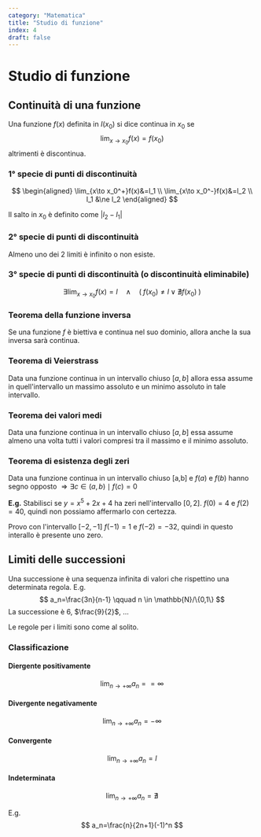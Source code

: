 ```yaml
---
category: "Matematica"
title: "Studio di funzione"
index: 4
draft: false
---
```


# Studio di funzione
## Continuità di una funzione
Una funzione $f(x)$ definita in $I(x_0)$ si dice continua in $x_0$ se 
$$
\lim_{x\to x_0}f(x)=f(x_0)
$$
altrimenti è discontinua.

### 1° specie di punti di discontinuità
$$
\begin{aligned}
\lim_{x\to x_0^+}f(x)&=l_1 \\
\lim_{x\to x_0^-}f(x)&=l_2 \\
l_1 &\ne l_2
\end{aligned}
$$

Il salto in $x_0$ è definito come $|l_2-l_1|$

### 2° specie di punti di discontinuità
Almeno uno dei 2 limiti è infinito o non esiste.

### 3° specie di punti di discontinuità (o discontinuità eliminabile)
$$
\exists \lim_{x\to x_0}f(x)=l \quad \land \quad (\; f(x_0)\ne l \; \lor \; \nexists f(x_0)\;)
$$

### Teorema della funzione inversa
Se una funzione $f$ è biettiva e continua nel suo dominio, allora anche la sua inversa sarà continua.

### Teorema di Veierstrass
Data una funzione continua in un intervallo chiuso $[a,b]$ allora essa assume in quell'intervallo un massimo assoluto e un minimo assoluto in tale intervallo.

### Teorema dei valori medi
Data una funzione continua in un intervallo chiuso $[a,b]$ essa assume almeno una volta tutti i valori compresi tra il massimo e il minimo assoluto.

### Teorema di esistenza degli zeri
Data una funzione continua in un intervallo chiuso [a,b] e $f(a)$ e $f(b)$ hanno segno opposto $\Rightarrow \exists c \in (a,b) \mid f(c)=0$

**E.g.**
Stabilisci se $y=x^5+2x+4$ ha zeri nell'intervallo $[0,2]$.
$f(0)=4$ e $f(2)=40$, quindi non possiamo affermarlo con certezza.

Provo con l'intervallo $[-2,-1]$
$f(-1)=1$ e $f(-2)=-32$, quindi in questo interallo è presente uno zero.

## Limiti delle successioni
Una successione è una sequenza infinita di valori che rispettino una determinata regola.
E.g.
$$
a_n=\frac{3n}{n-1} \qquad n \in \mathbb{N}/\{0,1\}
$$
La successione è $6$, $\frac{9}{2}$, ...

Le regole per i limiti sono come al solito.

### Classificazione
#### Diergente positivamente
$$
\lim_{n\to+\infty} a_n = = \infty
$$

#### Divergente negativamente
$$
\lim_{n\to+\infty} a_n = - \infty
$$

#### Convergente
$$
\lim_{n\to+\infty} a_n = l
$$

#### Indeterminata
$$
\lim_{n\to+\infty} a_n = \nexists
$$

E.g.
$$
a_n=\frac{n}{2n+1}(-1)^n
$$
